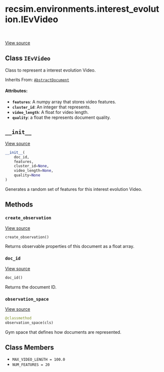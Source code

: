 <div itemscope itemtype="http://developers.google.com/ReferenceObject">
<meta itemprop="name" content="recsim.environments.interest_evolution.IEvVideo" />
<meta itemprop="path" content="Stable" />
<meta itemprop="property" content="__init__"/>
<meta itemprop="property" content="create_observation"/>
<meta itemprop="property" content="doc_id"/>
<meta itemprop="property" content="observation_space"/>
<meta itemprop="property" content="MAX_VIDEO_LENGTH"/>
<meta itemprop="property" content="NUM_FEATURES"/>
</div>

# recsim.environments.interest_evolution.IEvVideo

<table class="tfo-notebook-buttons tfo-api" align="left">
</table>

<a target="_blank" href="https://github.com/google-research/recsim/environments/interest_evolution.py">View
source</a>

## Class `IEvVideo`

Class to represent a interest evolution Video.

Inherits From:
[`AbstractDocument`](../../../recsim/document/AbstractDocument.md)

<!-- Placeholder for "Used in" -->

#### Attributes:

*   <b>`features`</b>: A numpy array that stores video features.
*   <b>`cluster_id`</b>: An integer that represents.
*   <b>`video_length`</b>: A float for video length.
*   <b>`quality`</b>: a float the represents document quality.

<h2 id="__init__"><code>__init__</code></h2>

<a target="_blank" href="https://github.com/google-research/recsim/environments/interest_evolution.py">View
source</a>

```python
__init__(
    doc_id,
    features,
    cluster_id=None,
    video_length=None,
    quality=None
)
```

Generates a random set of features for this interest evolution Video.

## Methods

<h3 id="create_observation"><code>create_observation</code></h3>

<a target="_blank" href="https://github.com/google-research/recsim/environments/interest_evolution.py">View
source</a>

```python
create_observation()
```

Returns observable properties of this document as a float array.

<h3 id="doc_id"><code>doc_id</code></h3>

<a target="_blank" href="https://github.com/google-research/recsim/document.py">View
source</a>

```python
doc_id()
```

Returns the document ID.

<h3 id="observation_space"><code>observation_space</code></h3>

<a target="_blank" href="https://github.com/google-research/recsim/environments/interest_evolution.py">View
source</a>

```python
@classmethod
observation_space(cls)
```

Gym space that defines how documents are represented.

## Class Members

*   `MAX_VIDEO_LENGTH = 100.0` <a id="MAX_VIDEO_LENGTH"></a>
*   `NUM_FEATURES = 20` <a id="NUM_FEATURES"></a>
